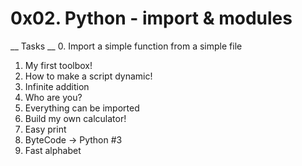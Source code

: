 #  0x02. Python - import & modules

__ Tasks __
0. Import a simple function from a simple file 
1. My first toolbox! 
2. How to make a script dynamic! 
3. Infinite addition 
4. Who are you? 
5. Everything can be imported 
6. Build my own calculator! 
7. Easy print 
8. ByteCode -> Python #3 
9. Fast alphabet 
